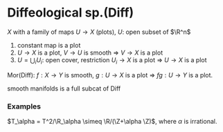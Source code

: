 # Diffeological sp.(Diff)

$X$ with  a family of maps $U\to X$ (plots), $U$: open subset of $\R^n$

1. constant map is a plot
2. $U\to X$ is a plot, $V\to U$ is smooth => $V\to X$ is a plot
3. $U=\bigcup_iU_i$: open cover, restriction $U_i\to X$ is a plot => $U\to X$ is a plot

Mor(Diff):
$f:X\to Y$ is smooth, $g:U\to X$ is a plot => $fg:U\to Y$ is a plot.

smooth manifolds is a full subcat of Diff

### Examples
$T_\alpha = T^2/\R_\alpha \simeq \R/(\Z+\alpha \Z)$, where $\alpha$ is irrational.

